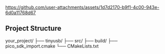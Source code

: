 

https://github.com/user-attachments/assets/1d7d2170-b9f1-4c00-943e-6d0a11768d67


## Project Structure

your_project/ ├── tinyusb/ ├── src/ ├── build/ ├── pico_sdk_import.cmake └── CMakeLists.txt



